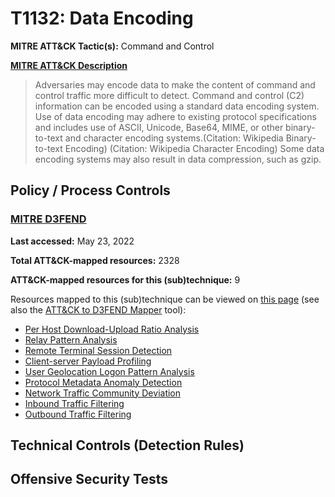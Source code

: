# T1132: Data Encoding
**MITRE ATT&CK Tactic(s):** Command and Control

**[MITRE ATT&CK Description](https://attack.mitre.org/techniques/T1132)**
<blockquote>Adversaries may encode data to make the content of command and control traffic more difficult to detect. Command and control (C2) information can be encoded using a standard data encoding system. Use of data encoding may adhere to existing protocol specifications and includes use of ASCII, Unicode, Base64, MIME, or other binary-to-text and character encoding systems.(Citation: Wikipedia Binary-to-text Encoding) (Citation: Wikipedia Character Encoding) Some data encoding systems may also result in data compression, such as gzip.</blockquote>

## Policy / Process Controls
### [MITRE D3FEND](https://d3fend.mitre.org/)
**Last accessed:** May 23, 2022

**Total ATT&CK-mapped resources:** 2328

**ATT&CK-mapped resources for this (sub)technique:** 9

Resources mapped to this (sub)technique can be viewed on [this page](https://d3fend.mitre.org/) (see also the [ATT&CK to D3FEND Mapper](https://d3fend.mitre.org/tools/attack-mapper) tool):

* [Per Host Download-Upload Ratio Analysis](https://d3fend.mitre.org/technique/d3f:PerHostDownload-UploadRatioAnalysis)
* [Relay Pattern Analysis](https://d3fend.mitre.org/technique/d3f:RelayPatternAnalysis)
* [Remote Terminal Session Detection](https://d3fend.mitre.org/technique/d3f:RemoteTerminalSessionDetection)
* [Client-server Payload Profiling](https://d3fend.mitre.org/technique/d3f:Client-serverPayloadProfiling)
* [User Geolocation Logon Pattern Analysis](https://d3fend.mitre.org/technique/d3f:UserGeolocationLogonPatternAnalysis)
* [Protocol Metadata Anomaly Detection](https://d3fend.mitre.org/technique/d3f:ProtocolMetadataAnomalyDetection)
* [Network Traffic Community Deviation](https://d3fend.mitre.org/technique/d3f:NetworkTrafficCommunityDeviation)
* [Inbound Traffic Filtering](https://d3fend.mitre.org/technique/d3f:InboundTrafficFiltering)
* [Outbound Traffic Filtering](https://d3fend.mitre.org/technique/d3f:OutboundTrafficFiltering)

## Technical Controls (Detection Rules)

## Offensive Security Tests
